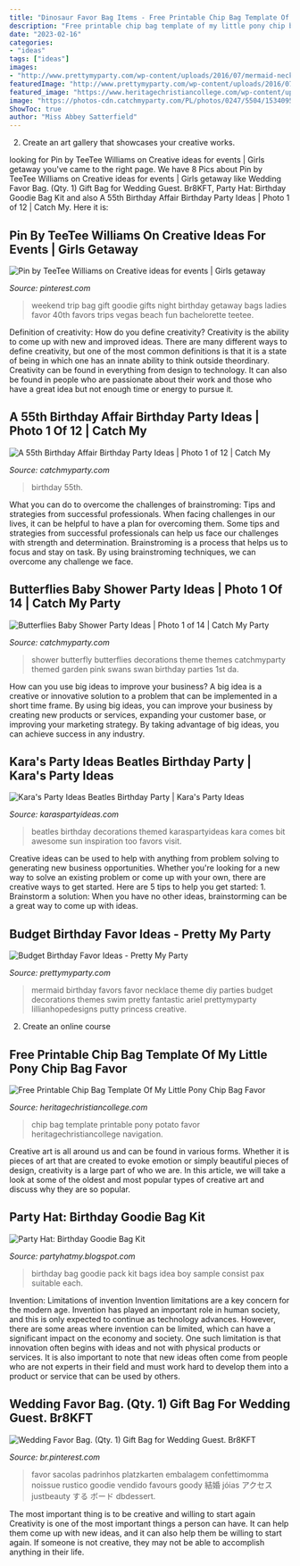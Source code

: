 ```yaml
---
title: "Dinosaur Favor Bag Items - Free Printable Chip Bag Template Of My Little Pony Chip Bag Favor"
description: "Free printable chip bag template of my little pony chip bag favor"
date: "2023-02-16"
categories:
- "ideas"
tags: ["ideas"]
images:
- "http://www.prettymyparty.com/wp-content/uploads/2016/07/mermaid-necklace-party-favors.jpg"
featuredImage: "http://www.prettymyparty.com/wp-content/uploads/2016/07/mermaid-necklace-party-favors.jpg"
featured_image: "https://www.heritagechristiancollege.com/wp-content/uploads/2019/05/free-printable-chip-bag-template-of-potato-chip-bag-template-turn-point-of-free-printable-chip-bag-template.jpg"
image: "https://photos-cdn.catchmyparty.com/PL/photos/0247/5504/1534095909388.png"
ShowToc: true
author: "Miss Abbey Satterfield"
---
```



2. Create an art gallery that showcases your creative works.

	

		
looking for Pin by TeeTee Williams on Creative ideas for events | Girls getaway you've came to the right page. We have 8 Pics about Pin by TeeTee Williams on Creative ideas for events | Girls getaway like Wedding Favor Bag. (Qty. 1) Gift Bag for Wedding Guest. Br8KFT, Party Hat: Birthday Goodie Bag Kit and also A 55th Birthday Affair Birthday Party Ideas | Photo 1 of 12 | Catch My. Here it is:
		
    
## Pin By TeeTee Williams On Creative Ideas For Events | Girls Getaway

<img loading=lazy src="https://i.pinimg.com/originals/5f/2b/a6/5f2ba688ca5ce088fc287a01fd1a1a4f.jpg" onerror="this.onerror=null;this.src='https://tse2.mm.bing.net/th?id=OIP.IkIo8Asp3ekvp6jkanpXNwHaJ4&amp;pid=15.1';" alt="Pin by TeeTee Williams on Creative ideas for events | Girls getaway">

_Source: pinterest.com_

>weekend trip bag gift goodie gifts night birthday getaway bags ladies favor 40th favors trips vegas beach fun bachelorette teetee. 

	

Definition of creativity: How do you define creativity?
Creativity is the ability to come up with new and improved ideas. There are many different ways to define creativity, but one of the most common definitions is that it is a state of being in which one has an innate ability to think outside theordinary. Creativity can be found in everything from design to technology. It can also be found in people who are passionate about their work and those who have a great idea but not enough time or energy to pursue it.

    
## A 55th Birthday Affair Birthday Party Ideas | Photo 1 Of 12 | Catch My

<img loading=lazy src="https://photos-cdn.catchmyparty.com/PL/photos/0247/5504/1534095909388.png" onerror="this.onerror=null;this.src='https://tse1.mm.bing.net/th?id=OIP.AV7IuH8oT9J2xneQnCPrZAHaJ4&amp;pid=15.1';" alt="A 55th Birthday Affair Birthday Party Ideas | Photo 1 of 12 | Catch My">

_Source: catchmyparty.com_

>birthday 55th. 

	

What you can do to overcome the challenges of brainstroming: Tips and strategies from successful professionals.
When facing challenges in our lives, it can be helpful to have a plan for overcoming them. Some tips and strategies from successful professionals can help us face our challenges with strength and determination. Brainstroming is a process that helps us to focus and stay on task. By using brainstroming techniques, we can overcome any challenge we face.

    
## Butterflies Baby Shower Party Ideas | Photo 1 Of 14 | Catch My Party

<img loading=lazy src="https://photos-cdn.catchmyparty.com/PL/photos/0244/8740/img_3491.jpg" onerror="this.onerror=null;this.src='https://tse2.mm.bing.net/th?id=OIP.W63aaCtU-qYzsKyk5b8JOQHaLG&amp;pid=15.1';" alt="Butterflies Baby Shower Party Ideas | Photo 1 of 14 | Catch My Party">

_Source: catchmyparty.com_

>shower butterfly butterflies decorations theme themes catchmyparty themed garden pink swans swan birthday parties 1st da. 

	

How can you use big ideas to improve your business?
A big idea is a creative or innovative solution to a problem that can be implemented in a short time frame. By using big ideas, you can improve your business by creating new products or services, expanding your customer base, or improving your marketing strategy. By taking advantage of big ideas, you can achieve success in any industry.

    
## Kara&#039;s Party Ideas Beatles Birthday Party | Kara&#039;s Party Ideas

<img loading=lazy src="http://karaspartyideas.com/wp-content/uploads/2016/11/Beatles-Birthday-Party-via-Karas-Party-Ideas-KarasPartyIdeas.com12.jpeg" onerror="this.onerror=null;this.src='https://tse1.mm.bing.net/th?id=OIP.pfEkg3Lf_nbeIizMRSbKcgHaLH&amp;pid=15.1';" alt="Kara&#039;s Party Ideas Beatles Birthday Party | Kara&#039;s Party Ideas">

_Source: karaspartyideas.com_

>beatles birthday decorations themed karaspartyideas kara comes bit awesome sun inspiration too favors visit. 

	

Creative ideas can be used to help with anything from problem solving to generating new business opportunities. Whether you're looking for a new way to solve an existing problem or come up with your own, there are creative ways to get started. Here are 5 tips to help you get started: 1. Brainstorm a solution: When you have no other ideas, brainstorming can be a great way to come up with ideas.

    
## Budget Birthday Favor Ideas - Pretty My Party

<img loading=lazy src="http://www.prettymyparty.com/wp-content/uploads/2016/07/mermaid-necklace-party-favors.jpg" onerror="this.onerror=null;this.src='https://tse1.mm.bing.net/th?id=OIP.YLwoCBE0hwm5XSUB1xuOdgHaLG&amp;pid=15.1';" alt="Budget Birthday Favor Ideas - Pretty My Party">

_Source: prettymyparty.com_

>mermaid birthday favors favor necklace theme diy parties budget decorations themes swim pretty fantastic ariel prettymyparty lillianhopedesigns putty princess creative. 

	

2. Create an online course

    
## Free Printable Chip Bag Template Of My Little Pony Chip Bag Favor

<img loading=lazy src="https://www.heritagechristiancollege.com/wp-content/uploads/2019/05/free-printable-chip-bag-template-of-potato-chip-bag-template-turn-point-of-free-printable-chip-bag-template.jpg" onerror="this.onerror=null;this.src='https://tse2.mm.bing.net/th?id=OIP.uCtN0porJAgMIcl3uhfwnQHaF4&amp;pid=15.1';" alt="Free Printable Chip Bag Template Of My Little Pony Chip Bag Favor">

_Source: heritagechristiancollege.com_

>chip bag template printable pony potato favor heritagechristiancollege navigation. 

	

Creative art is all around us and can be found in various forms. Whether it is pieces of art that are created to evoke emotion or simply beautiful pieces of design, creativity is a large part of who we are. In this article, we will take a look at some of the oldest and most popular types of creative art and discuss why they are so popular.

    
## Party Hat: Birthday Goodie Bag Kit

<img loading=lazy src="http://1.bp.blogspot.com/-rSSkuBghD7c/UBeSRjYwUGI/AAAAAAAAA-c/klTszJ-0pDM/s1600/party+pack+sample.jpg" onerror="this.onerror=null;this.src='https://tse3.mm.bing.net/th?id=OIP.HYRnug44Vs947wze2wD1cgHaJ4&amp;pid=15.1';" alt="Party Hat: Birthday Goodie Bag Kit">

_Source: partyhatmy.blogspot.com_

>birthday bag goodie pack kit bags idea boy sample consist pax suitable each. 

	

Invention: Limitations of invention
Invention limitations are a key concern for the modern age. Invention has played an important role in human society, and this is only expected to continue as technology advances. However, there are some areas where invention can be limited, which can have a significant impact on the economy and society. One such limitation is that innovation often begins with ideas and not with physical products or services. It is also important to note that new ideas often come from people who are not experts in their field and must work hard to develop them into a product or service that can be used by others.

    
## Wedding Favor Bag. (Qty. 1) Gift Bag For Wedding Guest. Br8KFT

<img loading=lazy src="https://i.pinimg.com/originals/99/b1/68/99b168097eb80587050a961041aa9f3a.jpg" onerror="this.onerror=null;this.src='https://tse3.mm.bing.net/th?id=OIP.xFUqNSR-tUborzA_CQvzPwHaLJ&amp;pid=15.1';" alt="Wedding Favor Bag. (Qty. 1) Gift Bag for Wedding Guest. Br8KFT">

_Source: br.pinterest.com_

>favor sacolas padrinhos platzkarten embalagem confettimomma noissue rustico goodie vendido favours goody 結婚 jóias アクセス justbeauty する ボード dbdessert. 

	

The most important thing is to be creative and willing to start again
Creativity is one of the most important things a person can have. It can help them come up with new ideas, and it can also help them be willing to start again. If someone is not creative, they may not be able to accomplish anything in their life.

